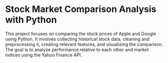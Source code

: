 # Stock Market Comparison Analysis with Python

This project focuses on comparing the stock prices of Apple and Google using Python. It involves collecting historical stock data, cleaning and preprocessing it, creating relevant features, and visualizing the comparison. The goal is to analyze performance relative to each other and market indices using the Yahoo Finance API.
